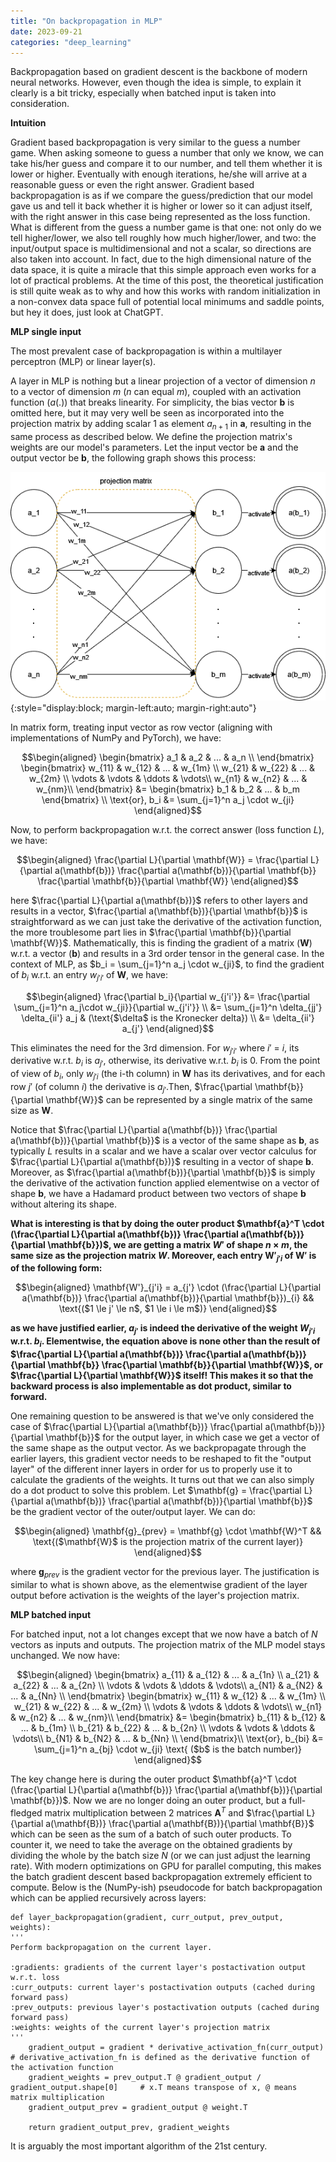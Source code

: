 ```yaml
---
title: "On backpropagation in MLP"
date: 2023-09-21
categories: "deep_learning"
---
```

Backpropagation based on gradient descent is the backbone of modern neural networks. However, even though the idea is simple, to explain it clearly is a bit tricky, especially when batched input is taken into consideration.

**Intuition**

Gradient based backpropagation is very similar to the guess a number game. When asking someone to guess a number that only we know, we can take his/her guess and compare it to our number, and tell them whether it is lower or higher. Eventually with enough iterations, he/she will arrive at a reasonable guess or even the right answer. Gradient based backpropagation is as if we compare the guess/prediction that our model gave us and tell it back whether it is higher or lower so it can adjust itself, with the right answer in this case being represented as the loss function. What is different from the guess a number game is that one: not only do we tell higher/lower, we also tell roughly how much higher/lower, and two: the input/output space is multidimensional and not a scalar, so directions are also taken into account. In fact, due to the high dimensional nature of the data space, it is quite a miracle that this simple approach even works for a lot of practical problems. At the time of this post, the theoretical justification is still quite weak as to why and how this works with random initialization in a non-convex data space full of potential local minimums and saddle points, but hey it does, just look at ChatGPT.  

**MLP single input**

The most prevalent case of backpropagation is within a multilayer perceptron (MLP) or linear layer(s).

A layer in MLP is nothing but a linear projection of a vector of dimension $n$ to a vector of dimension $m$ ($n$ can equal $m$), coupled with an activation function ($a(.)$) that breaks linearity. For simplicity, the bias vector $\mathbf{b}$ is omitted here, but it may very well be seen as incorporated into the projection matrix by adding scalar $1$ as element $a_{n+1}$ in $\mathbf{a}$, resulting in the same process as described below. We define the projection matrix's weights are our model's parameters. Let the input vector be $\mathbf{a}$ and the output vector be $\mathbf{b}$, the following graph shows this process:

![p8_backpropagation_1](https://raw.githubusercontent.com/WWWonderer/tech_blog/main/assets/images/p8_backpropagation_1.png){:style="display:block; margin-left:auto; margin-right:auto"}

In matrix form, treating input vector as row vector (aligning with implementations of NumPy and PyTorch), we have:

$$\begin{aligned}
\begin{bmatrix}
a_1 & a_2 & ... & a_n \\
\end{bmatrix}
\begin{bmatrix}
w_{11} & w_{12} & ... & w_{1m} \\
w_{21} & w_{22} & ... & w_{2m} \\
\vdots & \vdots & \ddots & \vdots\\
w_{n1} & w_{n2} & ... & w_{nm}\\ 
\end{bmatrix} &=
\begin{bmatrix}
b_1 & b_2 & ... & b_m
\end{bmatrix} \\
\text{or},
b_i &= \sum_{j=1}^n a_j \cdot w_{ji}
\end{aligned}$$

Now, to perform backpropagation w.r.t. the correct answer (loss function $L$), we have:

$$\begin{aligned}
\frac{\partial L}{\partial \mathbf{W}} = \frac{\partial L}{\partial a(\mathbf{b})} \frac{\partial a(\mathbf{b})}{\partial \mathbf{b}} \frac{\partial \mathbf{b}}{\partial \mathbf{W}}
\end{aligned}$$

here $\frac{\partial L}{\partial a(\mathbf{b})}$ refers to other layers and results in a vector, $\frac{\partial a(\mathbf{b})}{\partial \mathbf{b}}$ is straightforward as we can just take the derivative of the activation function, the more troublesome part lies in $\frac{\partial \mathbf{b}}{\partial \mathbf{W}}$. Mathematically, this is finding the gradient of a matrix ($\mathbf{W}$) w.r.t. a vector ($\mathbf{b}$) and results in a 3rd order tensor in the general case. In the context of MLP, as $b_i = \sum_{j=1}^n a_j \cdot w_{ji}$, to find the gradient of $b_i$ w.r.t. an entry $w_{j'i'}$ of $\mathbf{W}$, we have:

$$\begin{aligned}
\frac{\partial b_i}{\partial w_{j'i'}} &= 
\frac{\partial \sum_{j=1}^n a_j\cdot w_{ji}}{\partial w_{j'i'}} \\
&= \sum_{j=1}^n \delta_{jj'} \delta_{ii'} a_j & (\text{$\delta$ is the Kronecker delta}) \\
&= \delta_{ii'} a_{j'}
\end{aligned}$$

This eliminates the need for the 3rd dimension. For $w_{j'i'}$ where $i'$ = $i$, its derivative w.r.t. $b_i$ is $a_{j'}$, otherwise, its derivative w.r.t. $b_i$ is $0$. From the point of view of $b_i$, only $w_{j'i}$ (the i-th column) in $\mathbf{W}$ has its derivatives, and for each row $j'$ (of column $i$) the derivative is $a_{j'}$.Then, $\frac{\partial \mathbf{b}}{\partial \mathbf{W}}$ can be represented by a single matrix of the same size as $\mathbf{W}$.

Notice that $\frac{\partial L}{\partial a(\mathbf{b})} \frac{\partial a(\mathbf{b})}{\partial \mathbf{b}}$ is a vector of the same shape as $\mathbf{b}$, as typically $L$ results in a scalar and we have a scalar over vector calculus for $\frac{\partial L}{\partial a(\mathbf{b})}$ resulting in a vector of shape $\mathbf{b}$. Moreover, as $\frac{\partial a(\mathbf{b})}{\partial \mathbf{b}}$ is simply the derivative of the activation function applied elementwise on a vector of shape $\mathbf{b}$, we have a Hadamard product between two vectors of shape $\mathbf{b}$ without altering its shape. 

**What is interesting is that by doing the outer product $\mathbf{a}^T \cdot  (\frac{\partial L}{\partial a(\mathbf{b})} \frac{\partial a(\mathbf{b})}{\partial \mathbf{b}})$, we are getting a matrix $W'$ of shape $n \times m$, the same size as the projection matrix $W$. Moreover, each entry $\mathbf{W'}_{j'i}$ of $\mathbf{W'}$ is of the following form:**

$$\begin{aligned}
\mathbf{W'}_{j'i} = a_{j'} \cdot (\frac{\partial L}{\partial a(\mathbf{b})} \frac{\partial a(\mathbf{b})}{\partial \mathbf{b}})_{i} && \text{($1 \le j' \le n$, $1 \le i \le m$)}
\end{aligned}$$

**as we have justified earlier, $a_{j'}$ is indeed the derivative of the weight $W_{j'i}$ w.r.t. $b_i$. Elementwise, the equation above is none other than the result of $\frac{\partial L}{\partial a(\mathbf{b})} \frac{\partial a(\mathbf{b})}{\partial \mathbf{b}} \frac{\partial \mathbf{b}}{\partial \mathbf{W}}$, or $\frac{\partial L}{\partial \mathbf{W}}$ itself! This makes it so that the backward process is also implementable as dot product, similar to forward.**

One remaining question to be answered is that we've only considered the case of $\frac{\partial L}{\partial a(\mathbf{b})} \frac{\partial a(\mathbf{b})}{\partial \mathbf{b}}$ for the output layer, in which case we get a vector of the same shape as the output vector. As we backpropagate through the earlier layers, this gradient vector needs to be reshaped to fit the "output layer" of the different inner layers in order for us to properly use it to calculate the gradients of the weights. It turns out that we can also simply do a dot product to solve this problem. Let $\mathbf{g} = \frac{\partial L}{\partial a(\mathbf{b})} \frac{\partial a(\mathbf{b})}{\partial \mathbf{b}}$ be the gradient vector of the outer/output layer. We can do:

$$\begin{aligned}
\mathbf{g}_{prev} = \mathbf{g} \cdot \mathbf{W}^T && \text{($\mathbf{W}$ is the projection matrix of the current layer)}
\end{aligned}$$

where $\mathbf{g}_{prev}$ is the gradient vector for the previous layer. The justification is similar to what is shown above, as the elementwise gradient of the layer output before activation is the weights of the layer's projection matrix.  

**MLP batched input**

For batched input, not a lot changes except that we now have a batch of $N$ vectors as inputs and outputs. The projection matrix of the MLP model stays unchanged. We now have:

$$\begin{aligned}
\begin{bmatrix}
a_{11} & a_{12} & ... & a_{1n} \\
a_{21} & a_{22} & ... & a_{2n} \\
\vdots & \vdots & \ddots & \vdots\\
a_{N1} & a_{N2} & ... & a_{Nn} \\
\end{bmatrix}
\begin{bmatrix}
w_{11} & w_{12} & ... & w_{1m} \\
w_{21} & w_{22} & ... & w_{2m} \\
\vdots & \vdots & \ddots & \vdots\\
w_{n1} & w_{n2} & ... & w_{nm}\\ 
\end{bmatrix} &=
\begin{bmatrix}
b_{11} & b_{12} & ... & b_{1m} \\
b_{21} & b_{22} & ... & b_{2n} \\
\vdots & \vdots & \ddots & \vdots\\
b_{N1} & b_{N2} & ... & b_{Nn} \\
\end{bmatrix}\\
\text{or}, 
b_{bi} &= \sum_{j=1}^n a_{bj} \cdot w_{ji} \text{ ($b$ is the batch number)}
\end{aligned}$$

The key change here is during the outer product $\mathbf{a}^T \cdot  (\frac{\partial L}{\partial a(\mathbf{b})} \frac{\partial a(\mathbf{b})}{\partial \mathbf{b}})$. Now we are no longer doing an outer product, but a full-fledged matrix multiplication between 2 matrices $\mathbf{A}^T$ and $\frac{\partial L}{\partial a(\mathbf{B})} \frac{\partial a(\mathbf{B})}{\partial \mathbf{B}}$ which can be seen as the sum of a batch of such outer products. To counter it, we need to take the average on the obtained gradients by dividing the whole by the batch size $N$ (or we can just adjust the learning rate). With modern optimizations on GPU for parallel computing, this makes the batch gradient descent based backpropagation extremely efficient to compute. Below is the (NumPy-ish) pseudocode for batch backpropagation which can be applied recursively across layers: 

```
def layer_backpropagation(gradient, curr_output, prev_output, weights):
'''
Perform backpropagation on the current layer.

:gradients: gradients of the current layer's postactivation output w.r.t. loss 
:curr_outputs: current layer's postactivation outputs (cached during forward pass)
:prev_outputs: previous layer's postactivation outputs (cached during forward pass)
:weights: weights of the current layer's projection matrix
'''
    gradient_output = gradient * derivative_activation_fn(curr_output)     # derivative_activation_fn is defined as the derivative function of the activation function
    gradient_weights = prev_output.T @ gradient_output / gradient_output.shape[0]     # x.T means transpose of x, @ means matrix multiplication
    gradient_output_prev = gradient_output @ weight.T

    return gradient_output_prev, gradient_weights
```

It is arguably the most important algorithm of the 21st century.


